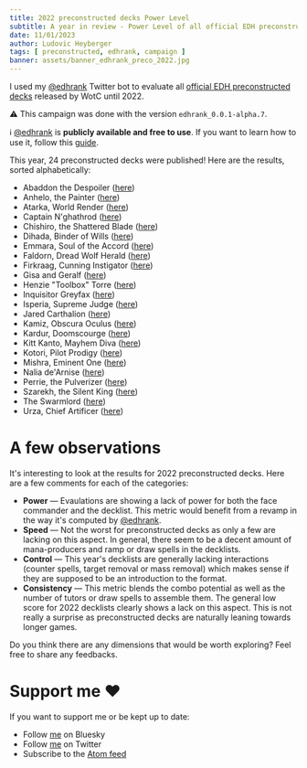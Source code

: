 ```yaml
---
title: 2022 preconstructed decks Power Level
subtitle: A year in review - Power Level of all official EDH preconstructed decks released in 2022
date: 11/01/2023
author: Ludovic Heyberger
tags: [ preconstructed, edhrank, campaign ]
banner: assets/banner_edhrank_preco_2022.jpg
---
```


I used my [@edhrank](https://twitter.com/edhrank) Twitter bot to evaluate all [official EDH preconstructed decks](https://twitter.com/edhrank/status/1612943906794094598) released by WotC until 2022.

⚠️ This campaign was done with the version `edhrank_0.0.1-alpha.7`.

ℹ️ [@edhrank](https://twitter.com/edhrank) is **publicly available and free to use**.
If you want to learn how to use it, follow this [guide](./tool_edhrank.html).

This year, 24 preconstructed decks were published! Here are the results, sorted alphabetically:

- Abaddon the Despoiler ([here](https://twitter.com/edhrank/status/1612943929682305024))
- Anhelo, the Painter ([here](https://twitter.com/edhrank/status/1612943951937380352))
- Atarka, World Render ([here](https://twitter.com/edhrank/status/1612943974674710529))
- Captain N'ghathrod ([here](https://twitter.com/edhrank/status/1612943998271750146))
- Chishiro, the Shattered Blade ([here](https://twitter.com/edhrank/status/1612944021135015936))
- Dihada, Binder of Wills ([here](https://twitter.com/edhrank/status/1612944043415044097))
- Emmara, Soul of the Accord ([here](https://twitter.com/edhrank/status/1612944065691095044))
- Faldorn, Dread Wolf Herald ([here](https://twitter.com/edhrank/status/1612944088059314177))
- Firkraag, Cunning Instigator ([here](https://twitter.com/edhrank/status/1612944110280663040))
- Gisa and Geralf ([here](https://twitter.com/edhrank/status/1612944133328363521))
- Henzie "Toolbox" Torre ([here](https://twitter.com/edhrank/status/1612944155587629059))
- Inquisitor Greyfax ([here](https://twitter.com/edhrank/status/1612944177892925443))
- Isperia, Supreme Judge ([here](https://twitter.com/edhrank/status/1612944201477459968))
- Jared Carthalion ([here](https://twitter.com/edhrank/status/1612944224701267969))
- Kamiz, Obscura Oculus ([here](https://twitter.com/edhrank/status/1612944247933603843))
- Kardur, Doomscourge ([here](https://twitter.com/edhrank/status/1612944271048310784))
- Kitt Kanto, Mayhem Diva ([here](https://twitter.com/edhrank/status/1612944294549114881))
- Kotori, Pilot Prodigy ([here](https://twitter.com/edhrank/status/1612944316866985984))
- Mishra, Eminent One ([here](https://twitter.com/edhrank/status/1612944339189043204))
- Nalia de'Arnise ([here](https://twitter.com/edhrank/status/1612944361834090498))
- Perrie, the Pulverizer ([here](https://twitter.com/edhrank/status/1612944384080609281))
- Szarekh, the Silent King ([here](https://twitter.com/edhrank/status/1612944406381748224))
- The Swarmlord ([here](https://twitter.com/edhrank/status/1612944431329460231))
- Urza, Chief Artificer ([here](https://twitter.com/edhrank/status/1612944454125584385))


# A few observations

It's interesting to look at the results for 2022 preconstructed decks. Here are a few comments for each of the categories:

- **Power** — Evaulations are showing a lack of power for both the face commander and the decklist. This metric would benefit from a revamp in the way it's computed by [@edhrank](https://twitter.com/edhrank).
- **Speed** — Not the worst for preconstructed decks as only a few are lacking on this aspect. In general, there seem to be a decent amount of mana-producers and ramp or draw spells in the decklists.
- **Control** — This year's decklists are generally lacking interactions (counter spells, target removal or mass removal) which makes sense if they are supposed to be an introduction to the format.
- **Consistency** — This metric blends the combo potential as well as the number of tutors or draw spells to assemble them. The general low score for 2022 decklists clearly shows a lack on this aspect. This is not really a surprise as preconstructed decks are naturally leaning towards longer games.

Do you think there are any dimensions that would be worth exploring? Feel free to share any feedbacks.


# Support me ❤️

If you want to support me or be kept up to date:

- Follow [me](https://bsky.app/profile/lheyberger.bsky.social) on Bluesky
- Follow [me](https://twitter.com/lheybergermtg) on Twitter
- Subscribe to the [Atom feed](./feed.atom)
